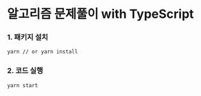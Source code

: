 # 알고리즘 문제풀이 with TypeScript

### 1. 패키지 설치

```bash
yarn // or yarn install
```

### 2. 코드 실행

```bash
yarn start
```
